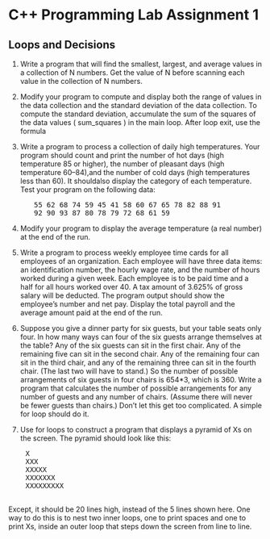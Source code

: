 # C++ Programming Lab Assignment 1
## Loops and Decisions

1) Write a program that will find the smallest, largest, and average values in a collection of N numbers. Get the value of N before scanning each value in the collection of N numbers.

2) Modify your program to compute and display both the range of values in the data collection and the standard deviation of the data collection. To compute the standard deviation, accumulate the sum of the squares of the data values ( sum_squares ) in the main loop. After loop exit, use the formula

3) Write a program to process a collection of daily high temperatures. Your program should count and print the number of hot days (high temperature 85 or higher), the number of pleasant days (high temperature 60–84),and the number of cold days (high temperatures less than 60). It shouldalso display the category of each temperature. Test your program on the following data:

<pre>      55 62 68 74 59 45 41 58 60 67 65 78 82 88 91
      92 90 93 87 80 78 79 72 68 61 59 </pre>

4) Modify your program to display the average temperature (a real number) at the end of the run.

5) Write a program to process weekly employee time cards for all employees of an organization. Each employee will have three data items: an identification number, the hourly wage rate, and the number of hours worked during a given week. Each employee is to be paid time and a half for all hours worked over 40. A tax amount of 3.625% of gross salary will be deducted. The program output should show the employee’s number and net pay. Display the total payroll and the average amount paid at the end of the run.

6) Suppose you give a dinner party for six guests, but your table seats only four. In how many ways can four of the six guests arrange themselves at the table? Any of the six guests can sit in the first chair. Any of the remaining five can sit in the second chair. Any of the remaining four can sit in the third chair, and any of the remaining three can sit in the fourth chair. (The last two will have to stand.) So the number of possible arrangements of six guests in four chairs is 654*3, which is 360. Write a program that calculates the number of possible arrangements for any number of guests and any number of chairs. (Assume there will never be fewer guests than chairs.) Don’t let this get too complicated. A simple for loop should do it.

7) Use for loops to construct a program that displays a pyramid of Xs on the screen. The pyramid should look like this:
<pre>
    X
    XXX
    XXXXX
    XXXXXXX
    XXXXXXXXX
  </pre>
Except, it should be 20 lines high, instead of the 5 lines shown here. One way to do this is to nest two inner loops, one to print spaces and one to print Xs, inside an outer loop that steps down the screen from line to line.
